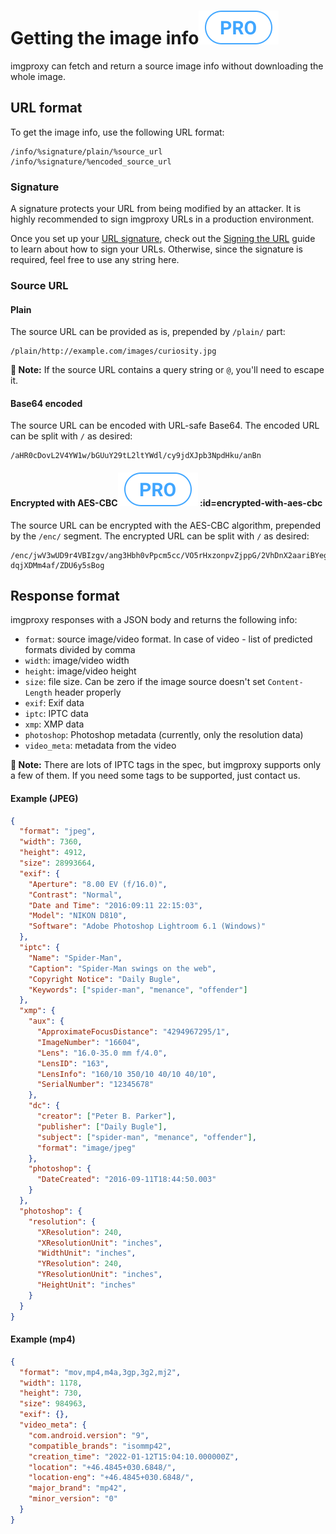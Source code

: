 # Getting the image info![pro](./assets/pro.svg)

imgproxy can fetch and return a source image info without downloading the whole image.

## URL format

To get the image info, use the following URL format:

```
/info/%signature/plain/%source_url
/info/%signature/%encoded_source_url
```

### Signature

A signature protects your URL from being modified by an attacker. It is highly recommended to sign imgproxy URLs in a production environment.

Once you set up your [URL signature](configuration.md#url-signature), check out the [Signing the URL](signing_the_url.md) guide to learn about how to sign your URLs. Otherwise, since the signature is required, feel free to use any string here.

### Source URL
#### Plain

The source URL can be provided as is, prepended by `/plain/` part:

```
/plain/http://example.com/images/curiosity.jpg
```

**📝 Note:** If the source URL contains a query string or `@`, you'll need to escape it.

#### Base64 encoded

The source URL can be encoded with URL-safe Base64. The encoded URL can be split with `/` as desired:

```
/aHR0cDovL2V4YW1w/bGUuY29tL2ltYWdl/cy9jdXJpb3NpdHku/anBn
```

#### Encrypted with AES-CBC![pro](./assets/pro.svg) :id=encrypted-with-aes-cbc

The source URL can be encrypted with the AES-CBC algorithm, prepended by the `/enc/` segment. The encrypted URL can be split with `/` as desired:

```
/enc/jwV3wUD9r4VBIzgv/ang3Hbh0vPpcm5cc/VO5rHxzonpvZjppG/2VhDnX2aariBYegH/jlhw_-dqjXDMm4af/ZDU6y5sBog
```

## Response format

imgproxy responses with a JSON body and returns the following info:

* `format`: source image/video format. In case of video - list of predicted formats divided by comma
* `width`: image/video width
* `height`: image/video height
* `size`: file size. Can be zero if the image source doesn't set `Content-Length` header properly
* `exif`: Exif data
* `iptc`: IPTC data
* `xmp`: XMP data
* `photoshop`: Photoshop metadata (currently, only the resolution data)
* `video_meta`: metadata from the video

**📝 Note:** There are lots of IPTC tags in the spec, but imgproxy supports only a few of them. If you need some tags to be supported, just contact us.

#### Example (JPEG)

```json
{
  "format": "jpeg",
  "width": 7360,
  "height": 4912,
  "size": 28993664,
  "exif": {
    "Aperture": "8.00 EV (f/16.0)",
    "Contrast": "Normal",
    "Date and Time": "2016:09:11 22:15:03",
    "Model": "NIKON D810",
    "Software": "Adobe Photoshop Lightroom 6.1 (Windows)"
  },
  "iptc": {
    "Name": "Spider-Man",
    "Caption": "Spider-Man swings on the web",
    "Copyright Notice": "Daily Bugle",
    "Keywords": ["spider-man", "menance", "offender"]
  },
  "xmp": {
    "aux": {
      "ApproximateFocusDistance": "4294967295/1",
      "ImageNumber": "16604",
      "Lens": "16.0-35.0 mm f/4.0",
      "LensID": "163",
      "LensInfo": "160/10 350/10 40/10 40/10",
      "SerialNumber": "12345678"
    },
    "dc": {
      "creator": ["Peter B. Parker"],
      "publisher": ["Daily Bugle"],
      "subject": ["spider-man", "menance", "offender"],
      "format": "image/jpeg"
    },
    "photoshop": {
      "DateCreated": "2016-09-11T18:44:50.003"
    }
  },
  "photoshop": {
    "resolution": {
      "XResolution": 240,
      "XResolutionUnit": "inches",
      "WidthUnit": "inches",
      "YResolution": 240,
      "YResolutionUnit": "inches",
      "HeightUnit": "inches"
    }
  }
}
```

#### Example (mp4)

```json
{
  "format": "mov,mp4,m4a,3gp,3g2,mj2",
  "width": 1178,
  "height": 730,
  "size": 984963,
  "exif": {},
  "video_meta": {
    "com.android.version": "9",
    "compatible_brands": "isommp42",
    "creation_time": "2022-01-12T15:04:10.000000Z",
    "location": "+46.4845+030.6848/",
    "location-eng": "+46.4845+030.6848/",
    "major_brand": "mp42",
    "minor_version": "0"
  }
}
```
